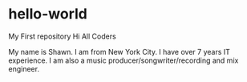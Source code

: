 # hello-world
My First repository
Hi All Coders

My name is Shawn. I am from New York City. I have over 7 years IT experience. 
I am also a music producer/songwriter/recording and mix engineer. 
